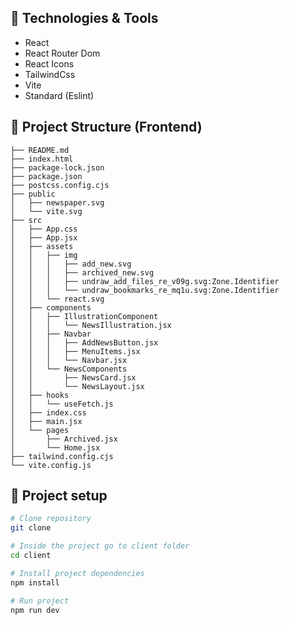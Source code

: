 ## :hammer: Technologies & Tools

- React
- React Router Dom
- React Icons
- TailwindCss
- Vite
- Standard (Eslint)
## :open_file_folder: Project Structure (Frontend)
```
├── README.md
├── index.html
├── package-lock.json
├── package.json
├── postcss.config.cjs
├── public
│   ├── newspaper.svg
│   └── vite.svg
├── src
│   ├── App.css
│   ├── App.jsx
│   ├── assets
│   │   ├── img
│   │   │   ├── add_new.svg
│   │   │   ├── archived_new.svg
│   │   │   ├── undraw_add_files_re_v09g.svg:Zone.Identifier
│   │   │   └── undraw_bookmarks_re_mq1u.svg:Zone.Identifier
│   │   └── react.svg
│   ├── components
│   │   ├── IllustrationComponent
│   │   │   └── NewsIllustration.jsx
│   │   ├── Navbar
│   │   │   ├── AddNewsButton.jsx
│   │   │   ├── MenuItems.jsx
│   │   │   └── Navbar.jsx
│   │   └── NewsComponents
│   │       ├── NewsCard.jsx
│   │       └── NewsLayout.jsx
│   ├── hooks
│   │   └── useFetch.js
│   ├── index.css
│   ├── main.jsx
│   └── pages
│       ├── Archived.jsx
│       └── Home.jsx
├── tailwind.config.cjs
└── vite.config.js
```
## :wrench: Project setup

```bash
# Clone repository
git clone 

# Inside the project go to client folder
cd client

# Install project dependencies
npm install

# Run project
npm run dev
```